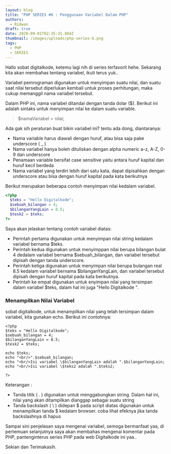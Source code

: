 ```yaml
---
layout: blog
title: "PHP SERIES #6 : Penggunaan Variabel Dalam PHP"
authors:
  - Ridwan
draft: true
date: 2020-09-01T02:35:31.884Z
thumbnail: /images/uploads/php-series-6.png
tags:
  - PHP
  - SERIES
---
```

Hallo sobat digitalkode, ketemu lagi nih di series terfavorit hehe. Sekarang kita akan membahas tentang variabel, ikuti terus yuk..

Variabel pemrograman digunakan untuk menyimpan suatu nilai, dan suatu saat nilai tersebut diperlukan kembali untuk proses perhitungan, maka cukup memanggil nama variabel tersebut.

Dalam PHP ini, nama variabel ditandai dengan tanda dolar ($). Berikut ini adalah sintaks untuk menyimpan nilai ke dalam suatu variable.

> $namaVariabel = nilai;

Ada gak sih peraturan buat bikin variabel ini? tentu ada dong, diantaranya:

* Nama variable harus diawali dengan huruf, atau bisa saja pake underscore ( _ )
* Nama variabel hanya boleh dituliskan dengan alpha numeric a-z, A-Z, 0-9 dan underscore
* Penamaan variable bersifat case sensitive yaitu antara huruf kapital dan huruf kecil berdeda
* Nama variabel yang terdiri lebih dari satu kata, dapat dipisahkan dengan underscore atau bisa dengan huruf kapital pada kata berikutnya

Berikut merupakan beberapa contoh menyimpan nilai kedalam variabel.

```php
<?php
  $teks = "Hello Digitalkode";
  $sebuah_bilangan = 4;
  $bilanganYangLain = 8.5;
  $tesk2 = $teks;
?>
```

Saya akan jelaskan tentang contoh variabel diatas:

* Perintah pertama digunakan untuk menyimpan nilai string kedalam variabel bernama $teks.
* Perintah kedua digunakan untuk menyimppan nilai berupa bilangan bulat 4 dedalam variabel bernama $sebuah_bilangan, dan variabel tersebut dipisah dengan tanda underscore.
* Perintah ketiga digunakan untuk menyimpan nilai berupa bulangan real 8.5 kedalam variabel bernama $bilanganYangLain, dan variabel tersebut dipisah dengan huruf kapital pada kata berikutnya.
* Perintah ke empat digunakan untuk enyimpan nilai yang tersimpan dalam variabel $teks, dalam hal ini juga "Hello Digitalkode ".

### Menampilkan Nilai Variabel

sobat digitalkode, untuk menampilkan nilai yang telah tersimpan dalam variabel, kita gunakan echo.  Berikut ini contohnya:

```phtml
<?php
$teks = "Hello Digitalkode";
$sebuah_bilangan = 4;
$bilanganYangLain = 8.5;
$tesk2 = $teks;

echo $teks;
echo "<br/>".$sebuah_bilangan;
echo "<br/>Isi variabel \$bilanganYangLain adalah ".$bilanganYangLain;
echo "<br/>Isi variabel \$teks2 adalah ".$teks2;

?>
```

Keterangan :

* Tanda titik ( . ) digunakan untuk menggabungkan string. Dalam hal ini, nilai yang akan ditampilkan dianggap sebagai suatu string
* Tanda backslash ( \ ) didepan $ pada script diatas digunakan untuk menampilkan tanda $ kedalam browser. coba lihat efeknya jika tanda backslashnya di hapus

Sampai sini penjelasan saya mengenai variabel, semoga bermanfaat yaa, di pertemuan selanjutnya saya akan membahas mengenai komentar pada PHP, pantenginterus series PHP pada web Digitalkode ini yaa..

Sekian dan Terimakasih.